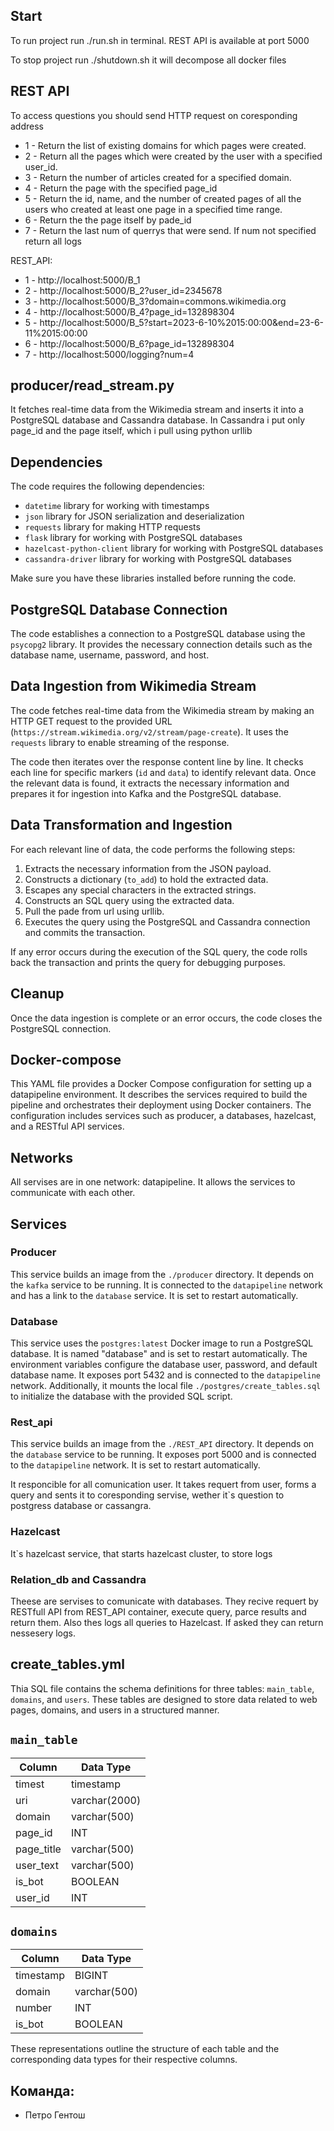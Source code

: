 ## Start

To run project run ./run.sh in terminal. REST API is available at port 5000

To stop project run ./shutdown.sh it will decompose all docker files

## REST API

To access questions you should send HTTP request on coresponding address

- 1 - Return the list of existing domains for which pages were created.
- 2 - Return all the pages which were created by the user with a specified user_id.
- 3 - Return the number of articles created for a specified domain.
- 4 - Return the page with the specified page_id
- 5 - Return the id, name, and the number of created pages of all the users who created at least one page in a specified time range. 
- 6 - Return the the page itself by pade_id 
- 7 - Return the last num of querrys that were send. If num not specified return all logs

REST_API:
- 1 - http://localhost:5000/B_1
- 2 - http://localhost:5000/B_2?user_id=2345678
- 3 - http://localhost:5000/B_3?domain=commons.wikimedia.org
- 4 - http://localhost:5000/B_4?page_id=132898304
- 5 - http://localhost:5000/B_5?start=2023-6-10%2015:00:00&end=23-6-11%2015:00:00
- 6 - http://localhost:5000/B_6?page_id=132898304
- 7 - http://localhost:5000/logging?num=4 

## producer/read_stream.py

It fetches real-time data from the Wikimedia stream and inserts it into a PostgreSQL database and Cassandra database. In Cassandra i put only page_id and the page itself, which i pull using python urllib

## Dependencies

The code requires the following dependencies:

- `datetime` library for working with timestamps
- `json` library for JSON serialization and deserialization
- `requests` library for making HTTP requests
- `flask` library for working with PostgreSQL databases
- `hazelcast-python-client` library for working with PostgreSQL databases
- `cassandra-driver` library for working with PostgreSQL databases

Make sure you have these libraries installed before running the code.

## PostgreSQL Database Connection

The code establishes a connection to a PostgreSQL database using the `psycopg2` library. It provides the necessary connection details such as the database name, username, password, and host.

## Data Ingestion from Wikimedia Stream

The code fetches real-time data from the Wikimedia stream by making an HTTP GET request to the provided URL (`https://stream.wikimedia.org/v2/stream/page-create`). It uses the `requests` library to enable streaming of the response.

The code then iterates over the response content line by line. It checks each line for specific markers (`id` and `data`) to identify relevant data. Once the relevant data is found, it extracts the necessary information and prepares it for ingestion into Kafka and the PostgreSQL database.

## Data Transformation and Ingestion

For each relevant line of data, the code performs the following steps:

1. Extracts the necessary information from the JSON payload.
2. Constructs a dictionary (`to_add`) to hold the extracted data.
3. Escapes any special characters in the extracted strings.
4. Constructs an SQL query using the extracted data.
5. Pull the pade from url using urllib.
6. Executes the query using the PostgreSQL and Cassandra connection and commits the transaction.

If any error occurs during the execution of the SQL query, the code rolls back the transaction and prints the query for debugging purposes.

## Cleanup

Once the data ingestion is complete or an error occurs, the code closes the PostgreSQL connection.


## Docker-compose

This YAML file provides a Docker Compose configuration for setting up a datapipeline environment. It describes the services required to build the pipeline and orchestrates their deployment using Docker containers. The configuration includes services such as producer, a databases, hazelcast, and a RESTful API services.

## Networks

All servises are in one network: datapipeline. It allows the services to communicate with each other.

## Services


### P**roducer**

This service builds an image from the `./producer` directory. It depends on the `kafka` service to be running. It is connected to the `datapipeline` network and has a link to the `database` service. It is set to restart automatically.

### D**atabase**

This service uses the `postgres:latest` Docker image to run a PostgreSQL database. It is named "database" and is set to restart automatically. The environment variables configure the database user, password, and default database name. It exposes port 5432 and is connected to the `datapipeline` network. Additionally, it mounts the local file `./postgres/create_tables.sql` to initialize the database with the provided SQL script.


### R**est_api**

This service builds an image from the `./REST_API` directory. It depends on the `database` service to be running. It exposes port 5000 and is connected to the `datapipeline` network. It is set to restart automatically.

It responcible for all comunication user. It takes requert from user, forms a query and sents it to coresponding servise, wether it`s question to postgress database or cassangra.

### H**azelcast**

It`s hazelcast service, that starts hazelcast cluster, to store logs

### R**elation_db** and C**assandra**

Theese are servises to comunicate with databases. They recive requert by RESTfull API from REST_API container, execute query, parce results and return them.
Also thes logs all queries to Hazelcast.
If asked they can return nessesery logs. 


## create_tables.yml

Thia SQL file contains the schema definitions for three tables: `main_table`, `domains`, and `users`. These tables are designed to store data related to web pages, domains, and users in a structured manner. 

## `main_table`

| Column | Data Type |
| --- | --- |
| timest | timestamp |
| uri | varchar(2000) |
| domain | varchar(500) |
| page_id | INT |
| page_title | varchar(500) |
| user_text | varchar(500) |
| is_bot | BOOLEAN |
| user_id | INT |

## `domains`

| Column | Data Type |
| --- | --- |
| timestamp | BIGINT |
| domain | varchar(500) |
| number | INT |
| is_bot | BOOLEAN |


These representations outline the structure of each table and the corresponding data types for their respective columns.



## Команда:
- Петро Гентош